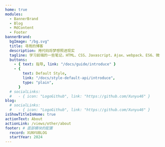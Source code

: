 ```yaml
---
home: true
modules:
  - BannerBrand
  - Blog
  - MdContent
  - Footer
bannerBrand:
  bgImage: "/bg.svg"
  title: 寻雨的博客
  description: 用代码将梦想照进现实
  tagline: 学习前端的一些笔记，HTML、CSS、Javascript、Ajax、webpack、ES6、微信小程序、浏览器原理和性能优化、Vue、React、Typescript、Element UI、Naive UI、Echarts
  buttons:
    - { text: 指导, link: "/docs/guide/introduce" }
    - {
        text: Default Style,
        link: "/docs/style-default-api/introduce",
        type: "plain",
      }
  # socialLinks:
  #   - { icon: "LogoGithub", link: "https://github.com/Xunyu46" }
blog:
  # socialLinks:
  #   - { icon: "LogoGithub", link: "https://github.com/Xunyu46" }
isShowTitleInHome: true
actionText: About
actionLink: /views/other/about
footer: # 底部模块的配置
  record: XUNYUBLOG
  startYear: 2024
---
```


